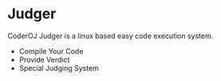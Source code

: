 # Judger

CoderOJ Judger is a linux based easy code execution system.
  - Compile Your Code
  - Provide Verdict
  - Special Judging System

